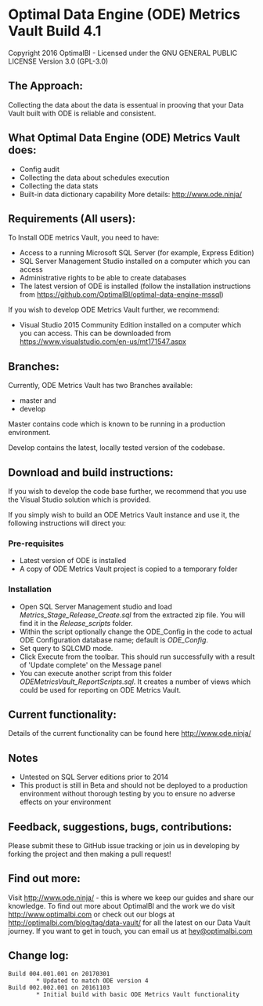 ﻿# Optimal Data Engine (ODE) Metrics Vault Build 4.1 #
Copyright 2016 OptimalBI - Licensed under the GNU GENERAL PUBLIC LICENSE Version 3.0 (GPL-3.0)

## The Approach: ##
Collecting the data about the data is essentual in prooving that your Data Vault built with ODE is reliable and consistent. 

## What Optimal Data Engine (ODE) Metrics Vault does: ##
* Config audit
* Collecting the data about schedules execution
* Collecting the data stats
* Built-in data dictionary capability
More details: http://www.ode.ninja/ 

## Requirements (All users): ##
To Install ODE metrics Vault, you need to have:
* Access to a running Microsoft SQL Server (for example, Express Edition)
* SQL Server Management Studio installed on a computer which you can access
* Administrative rights to be able to create databases
* The latest version of ODE is installed (follow the installation instructions from https://github.com/OptimalBI/optimal-data-engine-mssql)

If you wish to develop ODE Metrics Vault further, we recommend:
* Visual Studio 2015 Community Edition installed on a computer which you can access. This can be downloaded from https://www.visualstudio.com/en-us/mt171547.aspx

## Branches: ##
Currently, ODE Metrics Vault has two Branches available:
* master and
* develop

Master contains code which is known to be running in a production environment.

Develop contains the latest, locally tested version of the codebase.

## Download and build instructions: ##
If you wish to develop the code base further, we recommend that you use the Visual Studio solution which is provided.

If you simply wish to build an ODE Metrics Vault instance and use it, the following instructions will direct you:

### Pre-requisites ###

* Latest version of ODE is installed
* A copy of ODE Metrics Vault project is copied to a temporary folder
 
### Installation ###

* Open SQL Server Management studio and load *Metrics_Stage_Release_Create.sql* from the extracted zip file. You will find it in the *Release_scripts* folder.
* Within the script optionally change the ODE_Config in the code to actual ODE Configuration database name; default is *ODE_Config*.
* Set query to SQLCMD mode.
* Click Execute from the toolbar. This should run successfully with a result of 'Update complete' on the Message panel 
* You can execute another script from this folder *ODEMetricsVault_ReportScripts.sql*. It creates a number of views which could be used for reporting on ODE Metrics Vault.

## Current functionality: ##
Details of the current functionality can be found here http://www.ode.ninja/

## Notes ##
* Untested on SQL Server editions prior to 2014
* This product is still in Beta and should not be deployed to a production environment without thorough testing by you to ensure no adverse effects on your environment

## Feedback, suggestions, bugs, contributions: ##
Please submit these to GitHub issue tracking or join us in developing by forking the project and then making a pull request!

## Find out more: ##
Visit http://www.ode.ninja/ - this is where we keep our guides and share our knowledge. To find out more about OptimalBI and the work we do visit http://www.optimalbi.com or check out our blogs at http://optimalbi.com/blog/tag/data-vault/ for all the latest on our Data Vault journey. If you want to get in touch, you can email us at hey@optimalbi.com

## Change log: ##
```
Build 004.001.001 on 20170301
        * Updated to match ODE version 4
Build 002.002.001 on 20161103
        * Initial build with basic ODE Metrics Vault functionality

```
